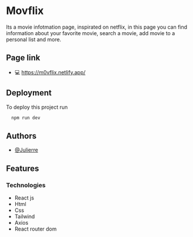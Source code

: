 
# Movflix

Its a movie infotmation page, inspirated on netflix, in this page you can find information about your favorite movie, search a movie, add movie to a personal list and more.

## Page link

- 💻 https://m0vflix.netlify.app/
## Deployment

To deploy this project run

```bash
  npm run dev
```


## Authors

- [@Julierre](https://www.github.com/JuliErre)


## Features

### Technologies 
- React js
- Html
- Css
- Tailwind 
- Axios
- React router dom

